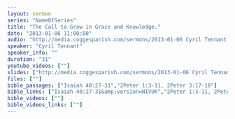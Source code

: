 ```yaml
---
layout: sermon
series: "NameOfSeries"
title: "The Call to Grow in Grace and Knowledge."
date: "2013-01-06 11:00:00"
audio: "http://media.coggesparish.com/sermons/2013-01-06 Cyril Tennant.mp3"
speaker: "Cyril Tennant"
speaker_info: ""
duration: "31"
youtube_videos: [""]
slides: ["http://media.coggesparish.com/sermons/2013-01-06 Cyril Tennant.pdf"]
files: [""]
bible_passages: ["Isaiah 40:27-31","2Peter 1:3-11, 2Peter 3:17-18"]
bible_links: ["Isaiah 40:27-31&amp;version=NIVUK","2Peter 1:3-11, 2Peter 3:17-18&amp;version=NIVUK"]
bible_videos: [""]
bible_videos_links: [""]
---
```

